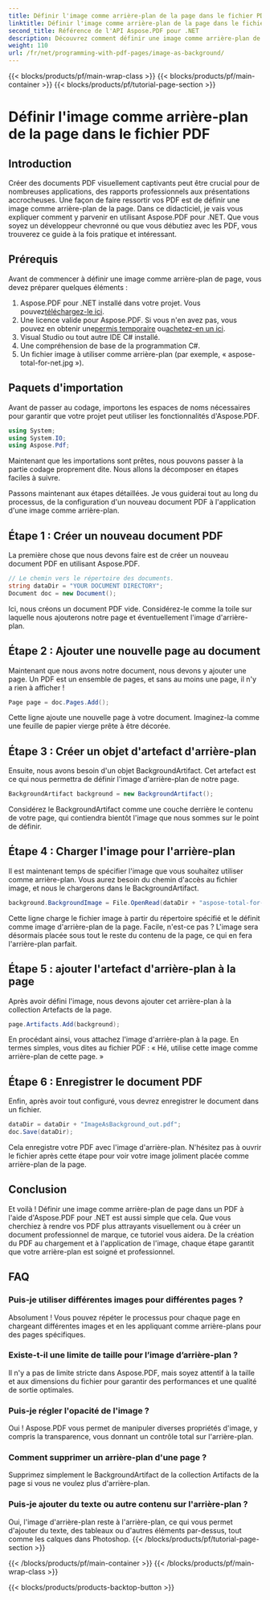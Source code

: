 ```yaml
---
title: Définir l'image comme arrière-plan de la page dans le fichier PDF
linktitle: Définir l'image comme arrière-plan de la page dans le fichier PDF
second_title: Référence de l'API Aspose.PDF pour .NET
description: Découvrez comment définir une image comme arrière-plan de page dans un PDF à l'aide d'Aspose.PDF pour .NET grâce à ce guide étape par étape. Créez des documents professionnels et visuellement attrayants.
weight: 110
url: /fr/net/programming-with-pdf-pages/image-as-background/
---
```


{{< blocks/products/pf/main-wrap-class >}}
{{< blocks/products/pf/main-container >}}
{{< blocks/products/pf/tutorial-page-section >}}

# Définir l'image comme arrière-plan de la page dans le fichier PDF

## Introduction

Créer des documents PDF visuellement captivants peut être crucial pour de nombreuses applications, des rapports professionnels aux présentations accrocheuses. Une façon de faire ressortir vos PDF est de définir une image comme arrière-plan de la page. Dans ce didacticiel, je vais vous expliquer comment y parvenir en utilisant Aspose.PDF pour .NET. Que vous soyez un développeur chevronné ou que vous débutiez avec les PDF, vous trouverez ce guide à la fois pratique et intéressant.

## Prérequis

Avant de commencer à définir une image comme arrière-plan de page, vous devez préparer quelques éléments :

1.  Aspose.PDF pour .NET installé dans votre projet. Vous pouvez[téléchargez-le ici](https://releases.aspose.com/pdf/net/).
2.  Une licence valide pour Aspose.PDF. Si vous n'en avez pas, vous pouvez en obtenir une[permis temporaire](https://purchase.aspose.com/temporary-license/) ou[achetez-en un ici](https://purchase.aspose.com/buy).
3. Visual Studio ou tout autre IDE C# installé.
4. Une compréhension de base de la programmation C#.
5. Un fichier image à utiliser comme arrière-plan (par exemple, « aspose-total-for-net.jpg »).

## Paquets d'importation

Avant de passer au codage, importons les espaces de noms nécessaires pour garantir que votre projet peut utiliser les fonctionnalités d'Aspose.PDF.

```csharp
using System;
using System.IO;
using Aspose.Pdf;
```

Maintenant que les importations sont prêtes, nous pouvons passer à la partie codage proprement dite. Nous allons la décomposer en étapes faciles à suivre.

Passons maintenant aux étapes détaillées. Je vous guiderai tout au long du processus, de la configuration d'un nouveau document PDF à l'application d'une image comme arrière-plan.

## Étape 1 : Créer un nouveau document PDF

La première chose que nous devons faire est de créer un nouveau document PDF en utilisant Aspose.PDF.

```csharp
// Le chemin vers le répertoire des documents.
string dataDir = "YOUR DOCUMENT DIRECTORY";
Document doc = new Document();
```

Ici, nous créons un document PDF vide. Considérez-le comme la toile sur laquelle nous ajouterons notre page et éventuellement l'image d'arrière-plan.

## Étape 2 : Ajouter une nouvelle page au document

Maintenant que nous avons notre document, nous devons y ajouter une page. Un PDF est un ensemble de pages, et sans au moins une page, il n'y a rien à afficher !

```csharp
Page page = doc.Pages.Add();
```

Cette ligne ajoute une nouvelle page à votre document. Imaginez-la comme une feuille de papier vierge prête à être décorée.

## Étape 3 : Créer un objet d'artefact d'arrière-plan

Ensuite, nous avons besoin d'un objet BackgroundArtifact. Cet artefact est ce qui nous permettra de définir l'image d'arrière-plan de notre page.

```csharp
BackgroundArtifact background = new BackgroundArtifact();
```

Considérez le BackgroundArtifact comme une couche derrière le contenu de votre page, qui contiendra bientôt l'image que nous sommes sur le point de définir.

## Étape 4 : Charger l'image pour l'arrière-plan

Il est maintenant temps de spécifier l'image que vous souhaitez utiliser comme arrière-plan. Vous aurez besoin du chemin d'accès au fichier image, et nous le chargerons dans le BackgroundArtifact.

```csharp
background.BackgroundImage = File.OpenRead(dataDir + "aspose-total-for-net.jpg");
```

Cette ligne charge le fichier image à partir du répertoire spécifié et le définit comme image d'arrière-plan de la page. Facile, n'est-ce pas ? L'image sera désormais placée sous tout le reste du contenu de la page, ce qui en fera l'arrière-plan parfait.

## Étape 5 : ajouter l'artefact d'arrière-plan à la page

Après avoir défini l'image, nous devons ajouter cet arrière-plan à la collection Artefacts de la page.

```csharp
page.Artifacts.Add(background);
```

En procédant ainsi, vous attachez l'image d'arrière-plan à la page. En termes simples, vous dites au fichier PDF : « Hé, utilise cette image comme arrière-plan de cette page. »

## Étape 6 : Enregistrer le document PDF

Enfin, après avoir tout configuré, vous devrez enregistrer le document dans un fichier.

```csharp
dataDir = dataDir + "ImageAsBackground_out.pdf";
doc.Save(dataDir);
```

Cela enregistre votre PDF avec l'image d'arrière-plan. N'hésitez pas à ouvrir le fichier après cette étape pour voir votre image joliment placée comme arrière-plan de la page.

## Conclusion

Et voilà ! Définir une image comme arrière-plan de page dans un PDF à l'aide d'Aspose.PDF pour .NET est aussi simple que cela. Que vous cherchiez à rendre vos PDF plus attrayants visuellement ou à créer un document professionnel de marque, ce tutoriel vous aidera. De la création du PDF au chargement et à l'application de l'image, chaque étape garantit que votre arrière-plan est soigné et professionnel.

## FAQ

### Puis-je utiliser différentes images pour différentes pages ?
Absolument ! Vous pouvez répéter le processus pour chaque page en chargeant différentes images et en les appliquant comme arrière-plans pour des pages spécifiques.

### Existe-t-il une limite de taille pour l’image d’arrière-plan ?
Il n'y a pas de limite stricte dans Aspose.PDF, mais soyez attentif à la taille et aux dimensions du fichier pour garantir des performances et une qualité de sortie optimales.

### Puis-je régler l'opacité de l'image ?
Oui ! Aspose.PDF vous permet de manipuler diverses propriétés d'image, y compris la transparence, vous donnant un contrôle total sur l'arrière-plan.

### Comment supprimer un arrière-plan d'une page ?
Supprimez simplement le BackgroundArtifact de la collection Artifacts de la page si vous ne voulez plus d'arrière-plan.

### Puis-je ajouter du texte ou autre contenu sur l'arrière-plan ?
Oui, l'image d'arrière-plan reste à l'arrière-plan, ce qui vous permet d'ajouter du texte, des tableaux ou d'autres éléments par-dessus, tout comme les calques dans Photoshop.
{{< /blocks/products/pf/tutorial-page-section >}}

{{< /blocks/products/pf/main-container >}}
{{< /blocks/products/pf/main-wrap-class >}}

{{< blocks/products/products-backtop-button >}}
